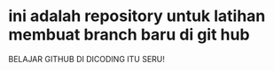 # ini adalah repository untuk latihan membuat branch baru di git hub
BELAJAR GITHUB DI DICODING ITU SERU!
  
